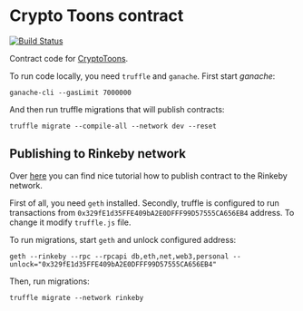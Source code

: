 # Crypto Toons contract 

[![Build Status](https://travis-ci.com/TheMindhouse/cryptotoons-solidity.svg?branch=master)](https://travis-ci.com/TheMindhouse/cryptotoons-solidity)

Contract code for [CryptoToons](https://cryptotoons.io).

To run code locally, you need `truffle` and `ganache`. First start _ganache_:

`ganache-cli --gasLimit 7000000`

And then run truffle migrations that will publish contracts: 

`truffle migrate --compile-all --network dev --reset`

## Publishing to Rinkeby network

Over [here](https://blog.abuiles.com/blog/2017/07/09/deploying-truffle-contracts-to-rinkeby/) you can find nice tutorial how to publish contract to the Rinkeby network. 

First of all, you need `geth` installed. Secondly, truffle is configured to run transactions from `0x329fE1d35FFE409bA2E0DFFF99D57555CA656EB4` address. To change it modify `truffle.js` file. 

To run migrations, start `geth` and unlock configured address: 

`geth --rinkeby --rpc --rpcapi db,eth,net,web3,personal --unlock="0x329fE1d35FFE409bA2E0DFFF99D57555CA656EB4"`

Then, run migrations: 

`truffle migrate --network rinkeby`